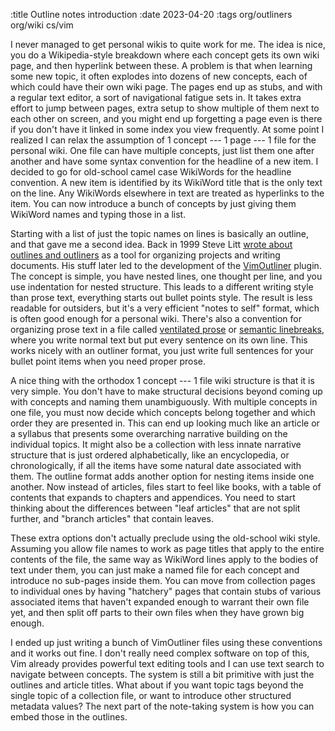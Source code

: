 :title Outline notes introduction
:date 2023-04-20
:tags org/outliners org/wiki cs/vim

I never managed to get personal wikis to quite work for me.
The idea is nice, you do a Wikipedia-style breakdown where each concept gets its own wiki page, and then hyperlink between these.
A problem is that when learning some new topic, it often explodes into dozens of new concepts, each of which could have their own wiki page.
The pages end up as stubs, and with a regular text editor, a sort of navigational fatigue sets in.
It takes extra effort to jump between pages, extra setup to show multiple of them next to each other on screen, and you might end up forgetting a page even is there if you don't have it linked in some index you view frequently.
At some point I realized I can relax the assumption of 1 concept --- 1 page --- 1 file for the personal wiki.
One file can have multiple concepts, just list them one after another and have some syntax convention for the headline of a new item.
I decided to go for old-school camel case WikiWords for the headline convention.
A new item is identified by its WikiWord title that is the only text on the line.
Any WikiWords elsewhere in text are treated as hyperlinks to the item.
You can now introduce a bunch of concepts by just giving them WikiWord names and typing those in a list.

Starting with a list of just the topic names on lines is basically an outline, and that gave me a second idea.
Back in 1999 Steve Litt [wrote about outlines and outliners](http://www.troubleshooters.com/tpromag/199911/199911.htm) as a tool for organizing projects and writing documents.
His stuff later led to the development of the [VimOutliner](https://github.com/vimoutliner/vimoutliner) plugin.
The concept is simple, you have nested lines, one thought per line, and you use indentation for nested structure.
This leads to a different writing style than prose text, everything starts out bullet points style.
The result is less readable for outsiders, but it's a very efficient "notes to self" format, which is often good enough for a personal wiki.
There's also a convention for organizing prose text in a file called [ventilated prose](https://writetheasciidocs.netlify.app/ventilated-prose) or [semantic linebreaks](https://sembr.org/), where you write normal text but put every sentence on its own line.
This works nicely with an outliner format, you just write full sentences for your bullet point items when you need proper prose.

A nice thing with the orthodox 1 concept --- 1 file wiki structure is that it is very simple.
You don't have to make structural decisions beyond coming up with concepts and naming them unambiguously.
With multiple concepts in one file, you must now decide which concepts belong together and which order they are presented in.
This can end up looking much like an article or a syllabus that presents some overarching narrative building on the individual topics.
It might also be a collection with less innate narrative structure that is just ordered alphabetically, like an encyclopedia, or chronologically, if all the items have some natural date associated with them.
The outline format adds another option for nesting items inside one another.
Now instead of articles, files start to feel like books, with a table of contents that expands to chapters and appendices.
You need to start thinking about the differences between "leaf articles" that are not split further, and "branch articles" that contain leaves.

These extra options don't actually preclude using the old-school wiki style.
Assuming you allow file names to work as page titles that apply to the entire contents of the file, the same way as WikiWord lines apply to the bodies of text under them, you can just make a named file for each concept and introduce no sub-pages inside them.
You can move from collection pages to individual ones by having "hatchery" pages that contain stubs of various associated items that haven't expanded enough to warrant their own file yet, and then split off parts to their own files when they have grown big enough.

I ended up just writing a bunch of VimOutliner files using these conventions and it works out fine.
I don't really need complex software on top of this, Vim already provides powerful text editing tools and I can use text search to navigate between concepts.
The system is still a bit primitive with just the outlines and article titles.
What about if you want topic tags beyond the single topic of a collection file, or want to introduce other structured metadata values?
The next part of the note-taking system is how you can embed those in the outlines.
